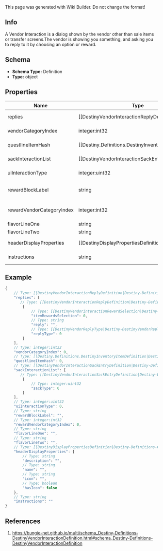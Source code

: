 <span class="wiki-builder">This page was generated with Wiki Builder. Do not change the format!</span>

## Info
A Vendor Interaction is a dialog shown by the vendor other than sale items or transfer screens.The vendor is showing you something, and asking you to reply to it by choosing an option or reward.

## Schema
* **Schema Type:** Definition
* **Type:** object

## Properties
Name | Type | Description
---- | ---- | -----------
replies | [[DestinyVendorInteractionReplyDefinition|Destiny-Definitions-DestinyVendorInteractionReplyDefinition]]:Definition[] | The potential replies that the user can make to the interaction.
vendorCategoryIndex | integer:int32 | If &gt;= 0, this is the category of sale items to show along with this interaction dialog.
questlineItemHash | [[Destiny.Definitions.DestinyInventoryItemDefinition|Destiny-Definitions-DestinyInventoryItemDefinition]]:integer:uint32 | If this interaction dialog is about a quest, this is the questline related to the interaction.You can use this to show the quest overview, or even the character's status with the quest ifyou use it to find the character's current Quest Step by checking their inventory against this questlineItemHash'sDestinyInventoryItemDefinition.setData.
sackInteractionList | [[DestinyVendorInteractionSackEntryDefinition|Destiny-Definitions-DestinyVendorInteractionSackEntryDefinition]]:Definition[] | If this interaction is meant to show you sacks, this is the list of types of sacks to be shown.If empty, the interaction is not meant to show sacks.
uiInteractionType | integer:uint32 | A UI hint for the behavior of the interaction screen.  BNet doesn't use this, but you can choose to.
rewardBlockLabel | string | If this interaction is displaying rewards, this is the text to use for the header of thereward-displaying section of the interaction.
rewardVendorCategoryIndex | integer:int32 | If the vendor's reward list is sourced from one of his categories, this is the index intothe category array of items to show.
flavorLineOne | string | If the vendor interaction has flavor text, this is some of it.
flavorLineTwo | string | If the vendor interaction has flavor text, this is the rest of it.
headerDisplayProperties | [[DestinyDisplayPropertiesDefinition|Destiny-Definitions-Common-DestinyDisplayPropertiesDefinition]]:Definition | The header for the interaction dialog.
instructions | string | The localized text telling the player what to do when they see this dialog.

## Example
```javascript
{
    // Type: [[DestinyVendorInteractionReplyDefinition|Destiny-Definitions-DestinyVendorInteractionReplyDefinition]]:Definition[]
    "replies": [
       // Type: [[DestinyVendorInteractionReplyDefinition|Destiny-Definitions-DestinyVendorInteractionReplyDefinition]]:Definition
        {
            // Type: [[DestinyVendorInteractionRewardSelection|Destiny-DestinyVendorInteractionRewardSelection]]:Enum
            "itemRewardsSelection": 0,
            // Type: string
            "reply": "",
            // Type: [[DestinyVendorReplyType|Destiny-DestinyVendorReplyType]]:Enum
            "replyType": 0
        }
    ],
    // Type: integer:int32
    "vendorCategoryIndex": 0,
    // Type: [[Destiny.Definitions.DestinyInventoryItemDefinition|Destiny-Definitions-DestinyInventoryItemDefinition]]:integer:uint32
    "questlineItemHash": 0,
    // Type: [[DestinyVendorInteractionSackEntryDefinition|Destiny-Definitions-DestinyVendorInteractionSackEntryDefinition]]:Definition[]
    "sackInteractionList": [
       // Type: [[DestinyVendorInteractionSackEntryDefinition|Destiny-Definitions-DestinyVendorInteractionSackEntryDefinition]]:Definition
        {
            // Type: integer:uint32
            "sackType": 0
        }
    ],
    // Type: integer:uint32
    "uiInteractionType": 0,
    // Type: string
    "rewardBlockLabel": "",
    // Type: integer:int32
    "rewardVendorCategoryIndex": 0,
    // Type: string
    "flavorLineOne": "",
    // Type: string
    "flavorLineTwo": "",
    // Type: [[DestinyDisplayPropertiesDefinition|Destiny-Definitions-Common-DestinyDisplayPropertiesDefinition]]:Definition
    "headerDisplayProperties": {
        // Type: string
        "description": "",
        // Type: string
        "name": "",
        // Type: string
        "icon": "",
        // Type: boolean
        "hasIcon": false
    },
    // Type: string
    "instructions": ""
}

```

## References
1. https://bungie-net.github.io/multi/schema_Destiny-Definitions-DestinyVendorInteractionDefinition.html#schema_Destiny-Definitions-DestinyVendorInteractionDefinition
